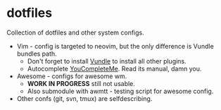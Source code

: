 # dotfiles

Collection of dotfiles and other system configs.

* Vim - config is targeted to neovim, but the only difference is Vundle bundles path. 
  * Don't forget to install [Vundle](https://github.com/VundleVim/Vundle.vim) to install all other plugins.
  * Autocomplete [YouCompleteMe](https://github.com/Valloric/YouCompleteMe). Read its manual, damn you.
* Awesome - configs for awesome wm. 
  * **WORK IN PROGRESS** still not usable.
  * Also submodule with awmtt - testing script for awesome config.
* Other confs (git, svn, tmux) are selfdescribing.
